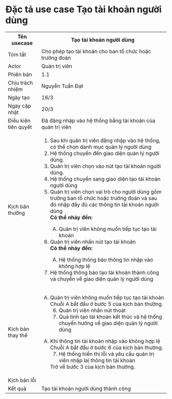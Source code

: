 # Đặc tả use case Tạo tài khoản người dùng

<table>
    <tr>
        <th>Tên usecase</th>
        <th>Tạo tài khoản người dùng</th>
    </tr>
    <tr>
        <td>Tóm tắt</td>
        <td>Cho phép tạo tài khoản cho ban tổ chức hoặc trưởng đoàn</td>
    </tr>
    <tr>
        <td>Actor</td>
        <td>Quản trị viên</td>
    </tr>
    <tr>
        <td>Phiên bản</td>
        <td>1.1</td>
    </tr>
    <tr>
        <td>Chịu trách nhiệm</td>
        <td>Nguyễn Tuấn Đạt</td>
    </tr>
    <tr>
        <td>Ngày tạo</td>
        <td>16/3</td>
    </tr>
    <tr>
        <td>Ngày cập nhật</td>
        <td>20/3</td>
    </tr>
    <tr>
        <td>Điều kiện tiên quyết</td>
        <td>Đã đăng nhập vào hệ thống bằng tài khoản của quản trị viên</td>
    </tr>
    <tr>
        <td>Kịch bản thường</td>
        <td>
            <ol type="1">
                <li>Sau khi quản trị viên đăng nhập vào hệ thống, có thể chọn danh mục quản lý người dùng</li>
                <li>Hệ thống chuyển đến giao diện quản lý người dùng.</li>
                <li>Quản trị viên chọn vào nút tạo tài khoản người dùng.</li>
                <li>Hệ thống chuyển sang giao diện tạo tài khoản người dùng</li>
                <li>Quản trị viên chọn vai trò cho người dùng gồm trưởng ban tổ chức hoặc trưởng đoàn và sau đó nhập đầy đủ các thông tin tài khoản người dùng</li>
                    <b>Có thể nhảy đến:</b>
                    <ol type="A" start="A">
                        <li>
                           Quản trị viên không muốn tiếp tục tạo tài khoản
                        </li>
                    </ol>
                </li>
                <li>Quản trị viên nhấn nút tạo tài khoản</li>
                </li>
                    <b>Có thể nhảy đến:</b>
                    <ol type="A" start="A">
                        <li>
                           Hệ thống thông báo thông tin nhập vào không hợp lệ
                        </li>
                    </ol>
                </li>
                <li>Hệ thống thông báo tạo tài khoản thành công và chuyển về giao diện quản lý người dùng</li>
            </ol>
        </td>
    </tr>
    <tr>
        <td>Kịch bản thay thế</td>
        <td>
        <ol type="A">
                <li>
                    Quản trị viên không muốn tiếp tục tạo tài khoản</br>
                    Chuỗi A bắt đầu ở bước 5 của kịch bản thường.
                    <ol type="1" start="6">
                        <li>Quản trị viên nhấn nút thoát</li>
                        <li>Quá tình tạo tài khoản kết thúc và hệ thống chuyển hướng về giao diện quản lý người dùng</li>
                    </ol>
                </li>
            </ol>
        <ol type="A">
                <li>
                    Khi thông tin tài khoản nhập vào không hợp lệ</br>
                    Chuỗi A bắt đầu ở bước 6 của kịch bản thường.
                    <ol type="1" start="7">
                        <li>Hệ thống hiển thị lỗi và yêu cầu quản trị viên nhập laị thông tin tài khoản</li>
                    </ol>
                    Trở về bước 3 của kịch bản thường.
                </li>
            </ol>
        </td>
    </tr>
    <tr>
        <td>Kịch bản lỗi</td>
        <td></td>
    </tr>
    <tr>
        <td>Kết quả</td>
        <td>Tạo tài khoản người dùng thành công</td>
    </tr>
</table>
